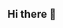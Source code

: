 ## Hi there 👋

<!--
**alizunega/alizunega** is a ✨ _special_ ✨ repository because its `README.md` (this file) appears on your GitHub profile.


- 🔭 I’m currently working on ...improving my development skills, looking for my path...
- 🌱 I’m currently learning ...Node.js, Python, next...React.
- 👯 I’m looking to collaborate on whatever is within the scope of my knowledge. And what we don't know, we will find out!
- 🤔 I’m looking for help with ... defining what I'm really good at
- 💬 Ask me about ... anything you need to know, I have no problems at all.
- 📫 How to reach me: Telegram: @AlitaZ16
- 😄 Pronouns: ... She / Her - Ella 
- ⚡ Fun fact: ... 
-->
